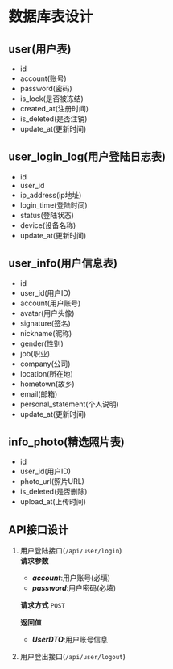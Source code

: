 # 数据库表设计

## user(用户表)

* id
* account(账号)
* password(密码)
* is_lock(是否被冻结)
* created_at(注册时间)
* is_deleted(是否注销)
* update_at(更新时间)

## user_login_log(用户登陆日志表)

* id
* user_id
* ip_address(ip地址)
* login_time(登陆时间)
* status(登陆状态)
* device(设备名称)
* update_at(更新时间)

## user_info(用户信息表)

* id
* user_id(用户ID)
* account(用户账号)
* avatar(用户头像)
* signature(签名)
* nickname(昵称)
* gender(性别)
* job(职业)
* company(公司)
* location(所在地)
* hometown(故乡)
* email(邮箱)
* personal_statement(个人说明)
* update_at(更新时间)

## info_photo(精选照片表)

* id
* user_id(用户ID)
* photo_url(照片URL)
* is_deleted(是否删除)
* upload_at(上传时间)

## API接口设计

1. 用户登陆接口(`/api/user/login`)  
    **请求参数**
    - ***account***:用户账号(必填)
    - ***password***:用户密码(必填)

    **请求方式**
    `POST`

    **返回值**
    - ***UserDTO***:用户账号信息
2. 用户登出接口(`/api/user/logout`)



